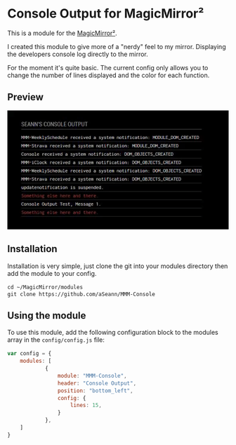 # Console Output for MagicMirror²

This is a module for the [MagicMirror²](https://github.com/MichMich/MagicMirror/).

I created this module to give more of a "nerdy" feel to my mirror.
Displaying the developers console log directly to the mirror.

For the moment it's quite basic. The current config only allows you to change the number of lines displayed and the color for each function.

## Preview

![](img/Preview.gif)


## Installation

Installation is very simple, just clone the git into your modules directory then add the module to your config.

```shell
cd ~/MagicMirror/modules
git clone https://github.com/aSeann/MMM-Console
```

## Using the module

To use this module, add the following configuration block to the modules array in the `config/config.js` file:
```js
var config = {
    modules: [
			{
				module: "MMM-Console",
				header: "Console Output",
				position: "bottom_left",
				config: {
					lines: 15,
				}
			},
    ]
}
```
